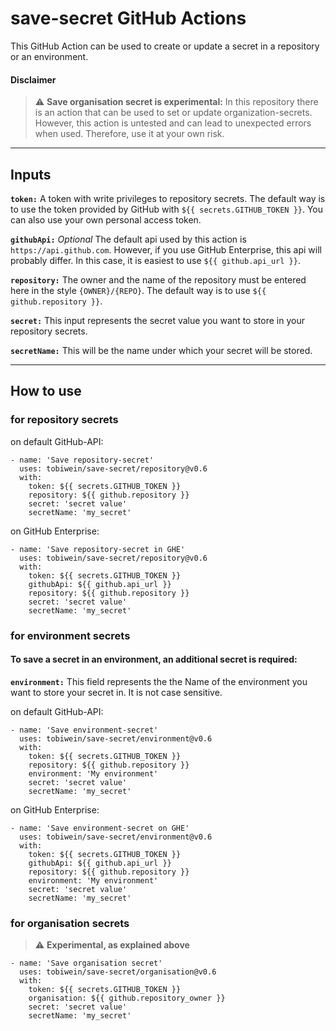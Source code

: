 # save-secret GitHub Actions
This GitHub Action can be used to create or update a secret in a repository or an environment.

#### Disclaimer
> :warning: **Save organisation secret is experimental:** In this repository there is an action that can be used to set or update organization-secrets. However, this action is untested and can lead to unexpected errors when used. Therefore, use it at your own risk.

***

## Inputs
**`token:`** A token with write privileges to repository secrets. The default way is to use the token provided by GitHub with `${{ secrets.GITHUB_TOKEN }}`. You can also use your own personal access token.

**`githubApi:`** *Optional* The default api used by this action is `https://api.github.com`. However, if you use GitHub Enterprise, this api will probably differ. In this case, it is easiest to use `${{ github.api_url }}`.

**`repository:`** The owner and the name of the repository must be entered here in the style `{OWNER}/{REPO}`. The default way is to use `${{ github.repository }}`.

**`secret:`** This input represents the secret value you want to store in your repository secrets.

**`secretName:`** This will be the name under which your secret will be stored.

***

## How to use
### for repository secrets

on default GitHub-API:

    - name: 'Save repository-secret'
      uses: tobiwein/save-secret/repository@v0.6
      with:
        token: ${{ secrets.GITHUB_TOKEN }}
        repository: ${{ github.repository }}
        secret: 'secret value'
        secretName: 'my_secret'

on GitHub Enterprise:


    - name: 'Save repository-secret in GHE'
      uses: tobiwein/save-secret/repository@v0.6
      with:
        token: ${{ secrets.GITHUB_TOKEN }}
        githubApi: ${{ github.api_url }}
        repository: ${{ github.repository }}
        secret: 'secret value'
        secretName: 'my_secret'

### for environment secrets

#### To save a secret in an environment, an additional secret is required:

**`environment:`** This field represents the the Name of the environment you want to store your secret in. It is not case sensitive.

on default GitHub-API:

    - name: 'Save environment-secret'
      uses: tobiwein/save-secret/environment@v0.6
      with:
        token: ${{ secrets.GITHUB_TOKEN }}
        repository: ${{ github.repository }}
        environment: 'My environment'
        secret: 'secret value'
        secretName: 'my_secret'

on GitHub Enterprise:

    - name: 'Save environment-secret on GHE'
      uses: tobiwein/save-secret/environment@v0.6
      with:
        token: ${{ secrets.GITHUB_TOKEN }}
        githubApi: ${{ github.api_url }}
        repository: ${{ github.repository }}
        environment: 'My environment'
        secret: 'secret value'
        secretName: 'my_secret'

### for organisation secrets

> :warning: **Experimental, as explained above**

    - name: 'Save organisation secret'
      uses: tobiwein/save-secret/organisation@v0.6
      with:
        token: ${{ secrets.GITHUB_TOKEN }}
        organisation: ${{ github.repository_owner }}
        secret: 'secret value'
        secretName: 'my_secret'
